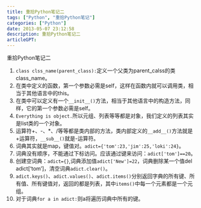 ```yaml
---
title: 重拾Python笔记二
tags: ["Python", "重拾Python笔记"]
categories: ["Python"]
date: 2013-05-07 23:12:58
description: 重拾Python笔记二
articleGPT: 
---
```


重拾Python笔记二

  1. `class clss_name(parent_class):`定义一个父类为parent_calss的类class_name。
  2. 在类中定义的函数，第一个参数必需是self，这样在函数内就可以调用类，相当于其他语言中的this。
  3. 在类中可以定义有一个`__init__()`方法，相当于其他语言中的构造方法，同样，它的第一个参数必需是self。
  4. `Everything is object.`所以元组、列表等等都是对象，我们定义的列表其实是list类的一个对象。
  5. 运算符+、-、*、/等等都是类内部的方法，类内部定义的`__add__()`方法就是+运算符，`__sub__()`就是-运算符。
  6. 词典其实就是map，键值对。`adict={'tom':23,'jim':25,'loki':24}`。
  7. 词典没有顺序，不能通过下标访问。应该通过键来访问：`adict['tom']==20`。
  8. 创建空词典：`adict={}`,词典添加值`adict['New']=22`，词典删除某一个值del adict[‘tom’]，清空词典`adict.clear()`。
  9. `adict.keys()`、`adict.values()`、`adict.items()`分别返回字典的所有键、所有值、所有键值对，返回的都是列表，其中`items()`中每一个元素都是一个元组。
  10. 对于词典`for a in adict:`则a将遍历词典中所有的键。

